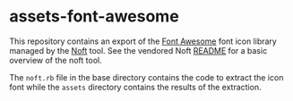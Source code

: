# assets-font-awesome

This repository contains an export of the [Font Awesome](http://fontawesome.io) font icon library managed by the
[Noft](https://github.com/realityforge/noft) tool. See the vendored Noft [README](vendor/tools/noft/README.md)
for a basic overview of the noft tool.

The `noft.rb` file in the base directory contains the code to extract the icon font while the `assets`
directory contains the results of the extraction.
